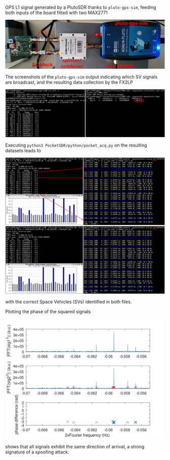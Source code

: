 GPS L1 signal generated by a PlutoSDR thanks to ``pluto-gps-sim``, feeding both inputs
of the board fitted with two MAX2771

<img src="IMG_20240705_204506_398.jpg">

The screenshots of the ``pluto-gps-sim`` output indicating which SV signals are broadcast,
and the resulting data collection by the FX2LP

<img src="2024-07-05-204738_2704x1050_scrot.png">

Executing ``python3 PocketSDR/python/pocket_acq.py`` on the resulting datasets leads to

<img src="2024-07-05-213520_2704x1050_scrot.png">

<img src="2024-07-05-213639_2704x1050_scrot.png">

with the correct Space Vehicles (SVs) identified in both files.

Plotting the phase of the squared signals

<img src="plutosdr_m70dB.svg"> 

shows that all signals exhibit the same direction of arrival, a strong signature of 
a spoofing attack.

